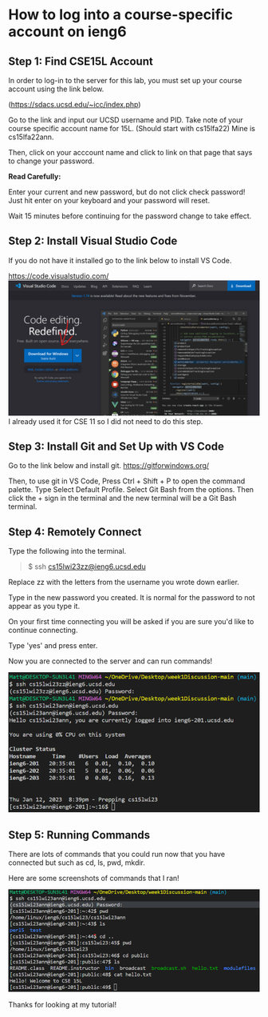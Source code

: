 # How to log into a course-specific account on ieng6

## Step 1: Find CSE15L Account

In order to log-in to the server for this lab, you must
set up your course account using the link below.

(https://sdacs.ucsd.edu/~icc/index.php)

Go to the link and input our UCSD username and PID.
Take note of your course specific account name for 15L.
(Should start with cs15lfa22)
Mine is cs15lfa22ann.

Then, click on your acccount name and click to link on that page
that says to change your password.

**Read Carefully:**

Enter your current and new password, but do not click check password!
Just hit enter on your keyboard and your password will reset.

Wait 15 minutes before continuing for the password change to take effect.

## Step 2: Install Visual Studio Code

If you do not have it installed go to the link below to install VS Code.

https://code.visualstudio.com/
![Image](https://github.com/mattqgoldberg/cse15l-lab-reports/blob/main/INSTALL_VSCODE.png?raw=true)
I already used it for CSE 11 so I did not need to do this step.

## Step 3: Install Git and Set Up with VS Code

Go to the link below and install git.
https://gitforwindows.org/

Then, to use git in VS Code, Press Ctrl + Shift + P to open the command palette.
Type Select Default Profile.
Select Git Bash from the options.
Then click the + sign in the terminal and the new terminal will
be a Git Bash terminal.

## Step 4: Remotely Connect

Type the following into the terminal.
> $ ssh cs15lwi23zz@ieng6.ucsd.edu

Replace zz with the letters from the username you wrote down earlier.

Type in the new password you created. It is normal for the password to not
appear as you type it.

On your first time connecting you will be asked if you are sure you'd like to
continue connecting.

Type 'yes' and press enter.

Now you are connected to the server and can run commands!

![Image](https://github.com/mattqgoldberg/cse15l-lab-reports/blob/main/LOGIN.png?raw=true)

## Step 5: Running Commands

There are lots of commands that you could run now that
you have connected but such as cd, ls, pwd, mkdir.

Here are some screenshots of commands that I ran!

![Image](https://github.com/mattqgoldberg/cse15l-lab-reports/blob/main/COMMANDS.png?raw=true)

Thanks for looking at my tutorial!

